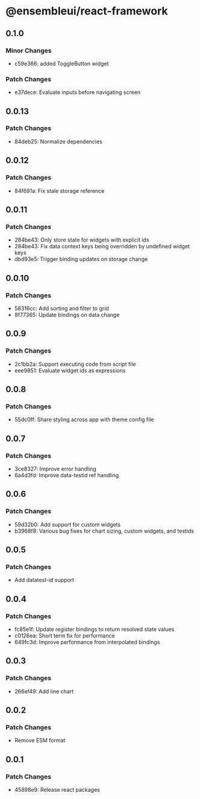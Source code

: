 # @ensembleui/react-framework

## 0.1.0

### Minor Changes

- c59e366: added ToggleButton widget

### Patch Changes

- e37dece: Evaluate inputs before navigating screen

## 0.0.13

### Patch Changes

- 84deb25: Normalize dependencies

## 0.0.12

### Patch Changes

- 84f691a: Fix stale storage reference

## 0.0.11

### Patch Changes

- 284be43: Only store state for widgets with explicit ids
- 284be43: Fix data context keys being overridden by undefined widget keys
- dbd93e5: Trigger binding updates on storage change

## 0.0.10

### Patch Changes

- 58316cc: Add sorting and filter to grid
- 8f77365: Update bindings on data change

## 0.0.9

### Patch Changes

- 2c1bb2a: Support executing code from script file
- eee9851: Evaluate widget ids as expressions

## 0.0.8

### Patch Changes

- 55dc0ff: Share styling across app with theme config file

## 0.0.7

### Patch Changes

- 3ce8327: Improve error handling
- 6a4d3fd: Improve data-testid ref handling

## 0.0.6

### Patch Changes

- 59d32b0: Add support for custom widgets
- b3968f8: Various bug fixes for chart sizing, custom widgets, and testids

## 0.0.5

### Patch Changes

- Add datatest-id support

## 0.0.4

### Patch Changes

- fc85e1f: Update register bindings to return resolved state values
- c0126ea: Short term fix for performance
- 649fc3d: Improve performance from interpolated bindings

## 0.0.3

### Patch Changes

- 266ef49: Add line chart

## 0.0.2

### Patch Changes

- Remove ESM format

## 0.0.1

### Patch Changes

- 45898e9: Release react packages
